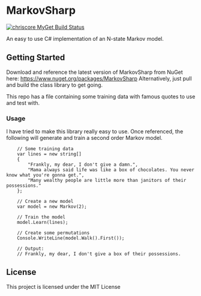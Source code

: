 # MarkovSharp

[![chriscore MyGet Build Status](https://www.myget.org/BuildSource/Badge/chriscore?identifier=2e1ed033-4736-4537-9a85-1ad807bf13c3)](https://www.myget.org/)

An easy to use C# implementation of an N-state Markov model.

## Getting Started

Download and reference the latest version of MarkovSharp from NuGet here: https://www.nuget.org/packages/MarkovSharp
Alternatively, just pull and build the class library to get going.

This repo has a file containing some training data with famous quotes to use and test with.

### Usage

I have tried to make this library really easy to use. Once referenced, the following will generate and train a second order Markov model.

```
	// Some training data
	var lines = new string[]
	{
		"Frankly, my dear, I don't give a damn.",
		"Mama always said life was like a box of chocolates. You never know what you're gonna get.",
		"Many wealthy people are little more than janitors of their possessions."
	};
	
	// Create a new model
	var model = new Markov(2);
	
	// Train the model
	model.Learn(lines);
	
	// Create some permutations
	Console.WriteLine(model.Walk().First());
	
	// Output:
	// Frankly, my dear, I don't give a box of their possessions.  
```

## License

This project is licensed under the MIT License

